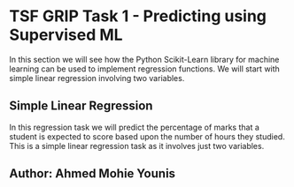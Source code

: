 # TSF GRIP Task 1 - Predicting using Supervised ML
In this section we will see how the Python Scikit-Learn library for machine learning can be used to implement regression functions. We will start with simple linear regression involving two variables.

## **Simple Linear Regression**
In this regression task we will predict the percentage of marks that a student is expected to score based upon the number of hours they studied. This is a simple linear regression task as it involves just two variables.

## **Author: Ahmed Mohie Younis**
